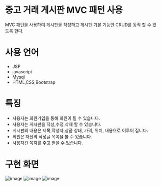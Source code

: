# 중고 거래 게시판 MVC 패턴 사용
MVC 패턴을 사용하여 게시판을 작성하고 게시판 기본 기능인 CRUD를 동작 할 수 있도록 한다.

# 사용 언어
 - JSP
 - javascript
 - Mysql
 - HTML,CSS,Bootstrap
 
 #  특징
  - 사용자는 회원가입을 통해 회원이 될 수 있습니다.
  - 사용자는 게시판을 작성,수정,삭제 할 수 있습니다.
  - 게시판의 내용은 제목,작성자,상품 상태, 가격, 위치, 내용으로 이루어 집니다.
  - 회원은 자신의 작성글 목록을 볼 수 있습니다.
  - 사용자간 쪽지를 주고 받을 수 있습니다.
  
  #  구현 화면
  
![image](https://user-images.githubusercontent.com/37431938/72975718-9cd9aa00-3e14-11ea-9321-c80d0ba507fd.png)
![image](https://user-images.githubusercontent.com/37431938/72975718-9cd9aa00-3e14-11ea-9321-c80d0ba507fd.png)
![image](https://user-images.githubusercontent.com/37431938/72975738-a236f480-3e14-11ea-98de-a0bb48515cad.png)
 
 

